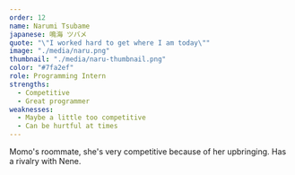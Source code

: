 ```yaml
---
order: 12
name: Narumi Tsubame
japanese: 鳴海 ツバメ
quote: "\"I worked hard to get where I am today\""
image: "./media/naru.png"
thumbnail: "./media/naru-thumbnail.png"
color: "#7fa2ef"
role: Programming Intern
strengths:
  - Competitive
  - Great programmer
weaknesses:
  - Maybe a little too competitive
  - Can be hurtful at times
---
```


Momo's roommate, she's very competitive because of her upbringing. Has a rivalry with Nene.
